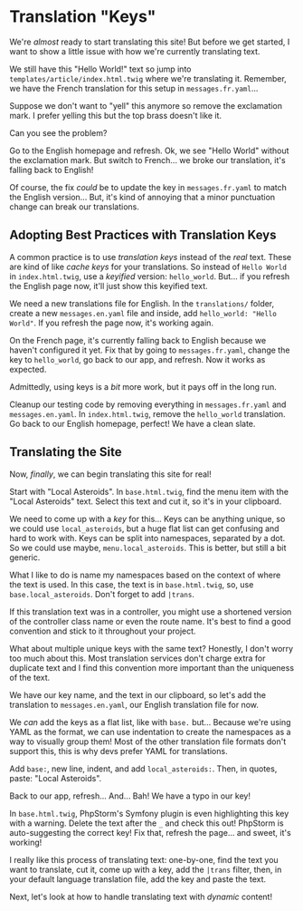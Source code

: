 # Translation "Keys"

We're *almost* ready to start translating this site! But before we get started,
I want to show a little issue with how we're currently translating text.

We still have this "Hello World!" text so jump into `templates/article/index.html.twig`
where we're translating it. Remember, we have the French translation for this setup
in `messages.fr.yaml`...

Suppose we don't want to "yell" this anymore so remove the exclamation mark.
I prefer yelling this but the top brass doesn't like it.

Can you see the problem?

Go to the English homepage and refresh. Ok, we see "Hello World" without
the exclamation mark. But switch to French... we broke our translation,
it's falling back to English!

Of course, the fix *could* be to update the key in `messages.fr.yaml` to match the
English version... But, it's kind of annoying that a minor punctuation change
can break our translations.

## Adopting Best Practices with Translation Keys

A common practice is to use *translation keys* instead of the *real* text.
These are kind of like *cache keys* for your translations. So instead
of `Hello World` in `index.html.twig`, use a
*keyified* version: `hello_world`. But... if you refresh the English page now, it'll
just show this keyified text.

We need a new translations file for English. In the `translations/` folder, create a new
`messages.en.yaml` file and inside, add `hello_world: "Hello World"`. If
you refresh the page now, it's working again.

On the French page, it's currently falling back to English because we haven't
configured it yet. Fix that by going to `messages.fr.yaml`, change
the key to `hello_world`, go back to our app, and refresh. Now it works as expected.

Admittedly, using keys is a *bit* more work, but it pays off in the long run.

Cleanup our testing code by removing everything in `messages.fr.yaml`
and `messages.en.yaml`. In `index.html.twig`, remove the `hello_world`
translation. Go back to our English homepage, perfect! We have a clean slate.

## Translating the Site

Now, *finally*, we can begin translating this site for real!

Start with "Local Asteroids". In `base.html.twig`, find the menu item
with the "Local Asteroids" text. Select this text and cut it, so it's in
your clipboard.

We need to come up with a *key* for this... Keys can be anything unique, so
we could use `local_asteroids`, but a huge flat list can get confusing and hard to work with.
Keys can be split into namespaces, separated by a dot. So we could use
maybe, `menu.local_asteroids`. This is better, but still a bit generic.

What I like to do is name my namespaces based on the context of where the text is used.
In this case, the text is in `base.html.twig`, so, use `base.local_asteroids`. Don't
forget to add `|trans`.

If this translation text was in a controller, you might use a shortened version of the
controller class name or even the route name. It's best to find a good convention
and stick to it throughout your project.

What about multiple unique keys with the same text? Honestly, I don't worry too much about this.
Most translation services don't charge extra for duplicate text and I find this
convention more important than the uniqueness of the text.

We have our key name, and the text in our clipboard, so let's add the translation
to `messages.en.yaml`, our English translation file for now.

We *can* add the keys as a flat list, like with `base.` but...
Because we're using YAML as the format, we can use indentation to create the
namespaces as a way to visually group them! Most of the other translation file formats
don't support this, this is why devs prefer YAML for translations.

Add `base:`, new line, indent, and add `local_asteroids:`. Then, in quotes,
paste: "Local Asteroids".

Back to our app, refresh... And... Bah! We have a typo in our key!

In `base.html.twig`, PhpStorm's Symfony plugin is even highlighting this key with a warning.
Delete the text after the `_` and check this out! PhpStorm is auto-suggesting
the correct key! Fix that, refresh the page... and sweet, it's working!

I really like this process of translating text: one-by-one, find the text you want to
translate, cut it, come up with a key, add the `|trans` filter, then, in your
default language translation file, add the key and paste the text.

Next, let's look at how to handle translating text with *dynamic* content!
